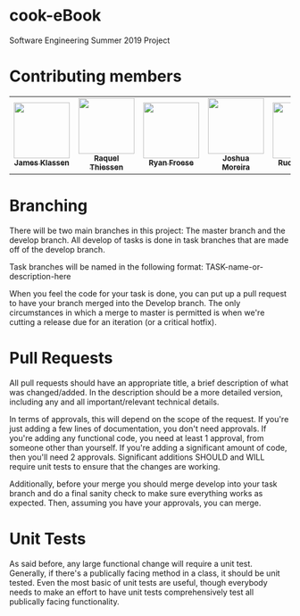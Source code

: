 # cook-eBook
Software Engineering Summer 2019 Project

# Contributing members
<table>
<tr>
    <td style="text-align: center;">
        <a href="https://code.cs.umanitoba.ca/jamesklassen">
            <img src="https://code.cs.umanitoba.ca/uploads/-/system/user/avatar/182/avatar.png?width=400" width="100px;"/>
            <br/>
            <sub>
                <b>James Klassen </b>
            </sub>
        </a>
    </td>
    <td style="text-align: center;">
        <a href="https://code.cs.umanitoba.ca/raquelthiessen">
            <img src="https://code.cs.umanitoba.ca/uploads/-/system/user/avatar/175/avatar.png?width=400" width="100px;"/>
            <br/>
            <sub>
                <b>Raquel Thiessen</b>
            </sub>
        </a>
    </td>
    <td style="text-align: center;">
        <a href="https://code.cs.umanitoba.ca/RyanF">
            <img src="https://code.cs.umanitoba.ca/uploads/-/system/user/avatar/176/avatar.png?width=400" width="100px;"/>
            <br/>
            <sub>
                <b>Ryan Froese</b>
            </sub>
        </a>
    </td>
    <td style="text-align: center;">
        <a href="https://code.cs.umanitoba.ca/OfficialArms">
            <img src="https://secure.gravatar.com/avatar/7d0cfeb2ddac8bf4a855dd696d885a13?s=800&d=identicon" width="100px;"/>
            <br/>
            <sub>
                <b>Joshua Moreira</b>
            </sub>
        </a>
    </td>
    <td style="text-align: center;">
        <a href="https://code.cs.umanitoba.ca/RuoshiZhao">
            <img src="https://secure.gravatar.com/avatar/4b093d0b74a16c89a78f23a5a854d92a?s=800&d=identicon" width="100px;"/>
            <br/>
            <sub>
                <b>Ruoshi Zhao</b>
            </sub>
        </a>
</tr>
</table>

# Branching
There will be two main branches in this project: The master branch and the develop branch. All develop of tasks is done in task branches that are made off of the develop branch.

Task branches will be named in the following format: TASK-name-or-description-here

When you feel the code for your task is done, you can put up a pull request to have your branch merged into the Develop branch. The only circumstances in which a merge to master is permitted is when we're cutting a release due for an iteration (or a critical hotfix).

# Pull Requests
All pull requests should have an appropriate title, a brief description of what was changed/added. In the description should be a more detailed version, including any and all important/relevant technical details.

In terms of approvals, this will depend on the scope of the request. If you're just adding a few lines of documentation, you don't need approvals. If you're adding any functional code, you need at least 1 approval, from someone other than yourself. If you're adding a significant amount of code, then you'll need 2 approvals. Significant additions SHOULD and WILL require unit tests to ensure that the changes are working.

Additionally, before your merge you should merge develop into your task branch and do a final sanity check to make sure everything works as expected. Then, assuming you have your approvals, you can merge.

# Unit Tests
As said before, any large functional change will require a unit test. Generally, if there's a publically facing method in a class, it should be unit tested. Even the most basic of unit tests are useful, though everybody needs to make an effort to have unit tests comprehensively test all publically facing functionality.
